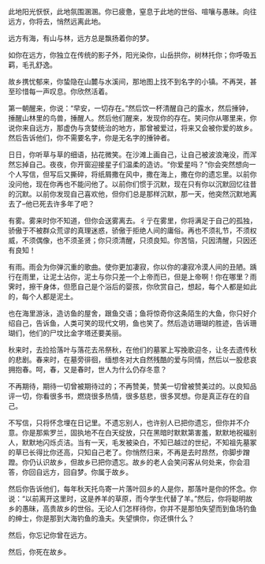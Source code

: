 此地阳光恹恹，此地氛围溷溷。你已疲惫，窒息于此地的世俗、喧嚷与愚昧。向往远方，你将去，悄然远离此地。

远方有海，有山与林，远方总是飘扬着你的梦。

如你在远方，你独立在传统的影子外，阳光染你，山岳拱你，树林托你；你呼吸五羁，毛孔舒逸。

故乡携忧郁来，你蛰隐在山麓与水溪间，那地图上找不到名字的小镇。不再哭，甚至珍惜每一声叹息。你欣然活着。

第一朝醒来，你说：“早安，一切存在。”然后饮一杯清醒自己的露水，然后捶钟，捶醒山林里的鸟兽，捶醒人。然后他们醒来，发现你的存在。笑问你从哪里来，你说你来自远方，那虚伪与贪婪统治的地方，那曾被爱过，将来又会被你爱的故乡。然后告诉他们，你不需要名字，你是无名字的捶钟者。

日日，你听草与草的细语，拈花微笑。在沙滩上画自己，让自己被波浪淹没，而浑然忘掉自己。夜夜，你开窗迎接星子们温柔的造访。“你爱星吗？”你会突然想向一个人写信，但写后又撕碎，将纸屑撒在风中，撒在海上，撒在你的遗忘里。以前你没问他，现在你再也不能问他了。以前你们惯于沉默，现在只有你以沉默回忆往昔的沉默。以前你发现自己喜欢他，但你们总是那样沉默，那一天，他突然沉默地离去了–他已死去许多年了吧？

有雾。雾来时你不知道，但你会送雾离去。彳亍在雾里，你将满足于自己的孤独，骄傲于不被群众荒谬的真理迷惑，骄傲于拒绝人间的庸俗。再也不须礼节，不须权威，不须偶像，也不须圣贤；你只须清醒，只须良知。你苦恼，只因清醒，只因还有良知！

有雨。雨会为你弹沉重的歌曲。使你更加凄寂，你以你的凄寂冷漠人间的丑陋。踽行在雨里，让泥土沾你，泥土与你只差一个上帝而已，但是上帝啊！你在哪里？雨霁时，擦干身体，但愿自己是个浴后的婴孩，你欣赏自己，想起，每个人都是如此的，每个人都是泥土。

也在海里游泳，造访鱼的屋舍，跟鱼交语；鱼将惊奇你这条陌生的大鱼，你只好介绍自己，告诉鱼，人类可笑的现代文明，鱼也笑了。然后造访珊瑚的胜迹，告诉珊瑚们，他们的尸坟比金字塔还要美丽。

秋来时，去捡拾落叶与落花去吊祭秋，在他们的墓冢上写挽歌迎冬，让冬去遗传秋的悲剧。春来时，在墓旁徘徊，缅想冬对大自然残酷的爱与同情，然后以一股悲哀拥抱春。呵，春，又是春时，世人为什么仍存冬意？

不再期待，期待一切曾被期待过的；不再赞美，赞美一切曾被赞美过的。以良知品评一切，你看很多书，燃烧很多热情，很多慈悲，很多冥想。你是真正存在的自己。

不写信，只将怀念埋在日记里。不遗忘别人，也许别人已把你遗忘，但你并不介意。你是那紫罗兰，固执地不在白天绽放，只在黑暗时默默第害羞，默默地祝福别人，默默地闪烁贞洁。当有一天，毛发被染白，不知已越过的世纪，不知祖先墓冢的草已长得比你还高，只知自己老了。你悄然归来，不再是去时昂然，你脚步蹭蹬。你仍认识故乡，但故乡已把你遗忘。故乡的老人会笑问客从何处来，你会泪答，你回自远方，回自梦。你属于故乡。

然后你告诉他们，每年秋天托鸟寄一片落叶回乡的人是你，那落叶是你的怀念。你说：“以前离开这里时，这是养羊的草原，而今学生代替了羊。”然后，你将聪明故乡的愚昧，高贵故乡的世俗。无论人们怎样待你，你并不是那怕失望而到鱼场钓鱼的绅士，你是那到大海钓鱼的渔夫。失望惧你，你还惧什么？

然后，你忘记你曾在远方。

然后，你死在故乡。